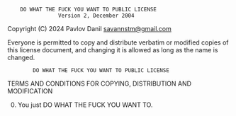        DO WHAT THE FUCK YOU WANT TO PUBLIC LICENSE 
                    Version 2, December 2004 

 Copyright (C) 2024 Pavlov Danil <savannstm@gmail.com> 

 Everyone is permitted to copy and distribute verbatim or modified 
 copies of this license document, and changing it is allowed as long 
 as the name is changed. 

            DO WHAT THE FUCK YOU WANT TO PUBLIC LICENSE 
   TERMS AND CONDITIONS FOR COPYING, DISTRIBUTION AND MODIFICATION 

  0. You just DO WHAT THE FUCK YOU WANT TO.
